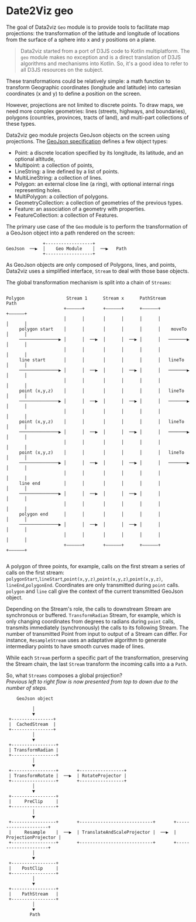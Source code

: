 
# Date2Viz geo

The goal of Data2viz `Geo` module is to provide tools to facilitate map projections: 
the transformation of the latitude and longitude of locations from the surface of a
 sphere into x and y positions on a plane. 
 
> Data2viz started from a port of D3JS code to  Kotlin multiplatform. The `geo` 
module makes no exception and is a direct translation of D3JS algorithms and 
mechanisms into Kotlin. So, it's a good idea to refer to all D3JS resources on 
the subject.

These transformations could be relatively simple: a math function to transform 
Geographic coordinates (longitude and latitude) into cartesian coordinates (x and y) 
to define a position on the screen.

However, projections are not limited to discrete points. To draw maps, we need more 
complex geometries: lines (streets, highways, and boundaries), polygons (countries, 
provinces, tracts of land), and multi-part collections of these types.

Data2viz geo module projects GeoJson objects on the screen using projections. The 
[GeoJson specification](https://tools.ietf.org/html/rfc7946) defines a few object types: 
 - Point: a discrete location specified by its longitude, its latitude, and an optional altitude,
- Multipoint: a collection of points,
- LineString: a line defined by a list of points.
- MultiLineString: a collection of lines.
- Polygon: an external close line (a ring), with optional internal rings representing holes.
- MultiPolygon: a collection of polygons.
- GeometryCollection: a collection of geometries of the previous types.
- Feature: an association of a geometry with properties.
- FeatureCollection: a collection of Features.

The primary use case of the `Geo` module is to perform the transformation of a 
GeoJson object into a path rendered on the screen:

```
              +------------------+  
GeoJson  ──▶  │    Geo Module    │  ──▶   Path  
              +------------------+  
```

As GeoJson objects are only composed of Polygons, lines, and points, Data2viz 
uses a simplified interface, `Stream` to deal with those base objects. 
 
 
The global transformation mechanism is split into a chain of `Streams`:


```

Polygon                Stream 1      Stream x      PathStream              Path     
                      +——————+       +——————+      +——————+              +——————+    
                      │      │       │      │      │      │              │      │        
     polygon start    │      │       │      │      │      │    moveTo    │      │        
     ───────────────▶ │      │  ──▶  │      │  ──▶ │      │   ───────▶   │      │    
                      │      │       │      │      │      │              │      │    
     line start       │      │       │      │      │      │   lineTo     │      │    
     ───────────────▶ │      │  ──▶  │      │  ──▶ │      │   ───────▶   │      │    
                      │      │       │      │      │      │              │      │    
     point (x,y,z)    │      │       │      │      │      │   lineTo     │      │    
     ───────────────▶ │      │  ──▶  │      │  ──▶ │      │   ───────▶   │      │    
                      │      │       │      │      │      │              │      │    
     point (x,y,z)    │      │       │      │      │      │   lineTo     │      │    
     ───────────────▶ │      │  ──▶  │      │  ──▶ │      │   ───────▶   │      │    
                      │      │       │      │      │      │              │      │    
     point (x,y,z)    │      │       │      │      │      │   lineTo     │      │    
     ───────────────▶ │      │  ──▶  │      │  ──▶ │      │   ───────▶   │      │    
                      │      │       │      │      │      │              │      │    
     line end         │      │       │      │      │      │              │      │    
     ───────────────▶ │      │  ──▶  │      │  ──▶ │      │              │      │    
                      │      │       │      │      │      │              │      │    
     polygon end      │      │       │      │      │      │              │      │    
     ───────────────▶ │      │  ──▶  │      │  ──▶ │      │              │      │    
                      │      │       │      │      │      │              │      │        
                      +——————+       +——————+      +——————+              +——————+    
                      
```  

A polygon of three points, for example, calls on the first stream a series of calls on the first
stream: `polygonStart`,`lineStart`,`point(x,y,z)`,`point(x,y,z)`,`point(x,y,z)`, `lineEnd`,`polygonEnd`.
Coordinates are only transmitted during `point` calls. `polygon` and `line` call give the context of 
the current transmitted GeoJson object. 

Depending on the Stream's role, the calls to downstream Stream are synchronous or buffered. 
`TransformRadian` Stream, for example, which is only changing coordinates from degrees to radians
during `point` calls, transmits immediately (synchronously) the calls to its following Stream. The
number of transmitted Point from input to output of a Stream can differ. For instance, `ResampleStream`
uses an adaptative algorithm to generate intermediary points to have smooth curves made of lines.    
 

While each `Stream` perform a specific part of the transformation, preserving the 
Stream chain, the last `Stream` transform the incoming calls into a a `Path`.

So, what `Streams` composes a global projection?  
_Previous left to right flow is now presented from top to down due to the number of steps._

```
    GeoJson object
    
          │
          ▼
 +----------------+ 
 |  CachedStream  | 
 +----------------+     
          │
          ▼
 +-----------------+ 
 | TransformRadian | 
 +-----------------+ 
          │
          ▼
 +-----------------+       +-----------------+
 | TransformRotate |  ──▶  | RotateProjector |
 +-----------------+       +-----------------+
          │
          ▼
 +-----------------+ 
 |     PreClip     | 
 +-----------------+ 
          │
          ▼
 +-----------------+       +----------------------------+       +---------------------+ 
 |     Resample    |  ──▶  | TranslateAndScaleProjector |  ──▶  | ProjectionProjector | 
 +-----------------+       +----------------------------+       +---------------------+ 
          │
          ▼
 +-----------------+ 
 |    PostClip     | 
 +-----------------+ 
          │
          ▼
 +-----------------+ 
 |    PathStream   | 
 +-----------------+ 
          │
          ▼
         Path

```

